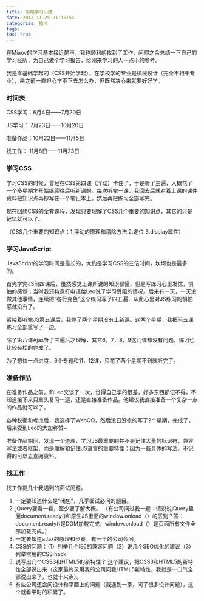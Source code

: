 ```yaml
---
title: 前端学习小结
date: 2012-11-25 21:16:54
categories: 技术
tags:
toc: true
---
```


在Miaov的学习基本接近尾声，我也顺利的找到了工作，闲暇之余总结一下自己的学习经历，为自己做个学习报告，给刚来学习的人一点小的参考。

我是零基础学起的（CSS开始学起），在学校学的专业是机械设计（完全不相干专业），来之前一直担心学不下去怎么办，但既然决心来就要好好学。

### 时间表
CSS学习：6月4日——7月20日

JS学习： 7月23日——10月20日

准备作品：10月22日——11月5日

找工作： 11月8日——11月23日

### 学习CSS
学习CSS的时候，曾经在CSS第四课（浮动）卡住了，于是听了三遍，大概花了一个多星期才开始继续往后听新课的。每次听完一课，我回去后就对着上课的课件资料把知识点再抄写在一个笔记本上，然后再把练习全部写完。

现在回想CSS的全套课程，发现只要理解了CSS几个重要的知识点，其它的只是记忆就可以了。

（CSS几个重要的知识点：1.浮动的原理和清除方法  2.定位  3.display属性）

### 学习JavaScript
JavaScript的学习时间是最长的，大约是学习CSS的三倍时间，坎坷也是最多的。

首先学完JS前四课后，虽然感觉上课所说的知识都懂，但是写练习心里发怵，惧怕的感觉；当时我还特意打电话给Leo说了学习受阻的情况。后来有一天，一天没做其他事情，连续把“各行变色”这个练习写了四五遍，从此心里对JS练习的惧怕感就没有了。

紧接着听完JS第五课后，我停了两个星期没有上新课。这两个星期，我把前五课练习全部重写了一边。

除了第八课Ajax听了三遍后才理解，其它6，7，8，9这几课都没有问题，练习也比较轻松的完成了。

为了想快一点进度，6个专题和11，12课，只花了两个星期不到就听完了。

### 准备作品
在准备作品之前，和Leo交谈了一次，觉得自己学的很差，好多东西都记不得，不知道接下来只重头复习一遍，还是直接准备作品。他建议我直接准备一个复杂一点的作品就可以了。

各种权衡和考虑后，我选择了WebQQ，然后没日没夜的写了2个星期，完成了，后来受到Leo的大加称赞~

准备作品期间，发现一个道理，学习JS最重要的并不是记住大量的标识符，兼容写法或者框架，而是理解和记住JS语言的重要特性；因为一些具体的写法，不记得的可以去查阅资料。

### 找工作
找工作提几个我遇到的面试问题。

1. 一定要知道什么是“闭包”，几乎面试必问的题目。
2. jQuery要看一看，至少要了解大概。
（有公司问过我一题：请说说jQuery里面document.ready()和原生JS里面的window.onload（）的区别？答：document.ready()是DOM加载完成，window.onload（）是页面所有文件全部加载完成。）
3. 一定要知道aJax的原理和步奏，有一半的公司会问。
4. CSS的问题：（1）列举几个IE6的兼容问题（2）说几个SEO优化的建议（3）列举常用的CSS hack
5. 说写出几个CSS3和HTML5的新特性？
这个建议，把CSS3和HTML5的新特性全部说出来（这家最终录用我的公司问我HTML5新特性，我就是一口气全部说出来了，也就十来点）。
6. 有些公司还会问设计和平面上的问题（我遇到一家，问了很多设计问题），这个就看平时的积累了。
